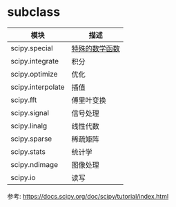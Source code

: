 # __subclass__



模块|描述
--|--
scipy.special|[特殊的数学函数](/scipy_special/)
scipy.integrate|积分
scipy.optimize|优化
scipy.interpolate|插值
scipy.fft|傅里叶变换
scipy.signal|信号处理
scipy.linalg|线性代数
scipy.sparse|稀疏矩阵
scipy.stats|统计学
scipy.ndimage|图像处理
scipy.io|读写



参考:
https://docs.scipy.org/doc/scipy/tutorial/index.html